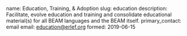 name: Education, Training, & Adoption
slug: education
description: Facilitate, evolve education and training and consolidate educational material(s) for all BEAM languages and the BEAM itself.
primary_contact: email
email: education@erlef.org
formed: 2019-06-15
